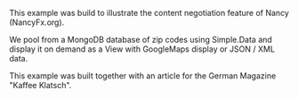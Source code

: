 This example was build to illustrate the content negotiation feature of Nancy (NancyFx.org).

We pool from a MongoDB database of zip codes using Simple.Data and display it on demand as a View with GoogleMaps display or JSON / XML data.

This example was built together with an article for the German Magazine "Kaffee Klatsch".